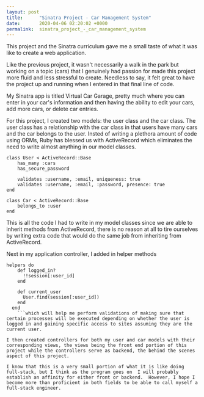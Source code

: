```yaml
---
layout: post
title:      "Sinatra Project - Car Management System"
date:       2020-04-06 02:20:02 +0000
permalink:  sinatra_project_-_car_management_system
---
```



This project and the Sinatra curriculum gave me a small taste of what it was like to create a web application. 

Like the previous project, it wasn't necessarily a walk in the park but working on a topic (cars) that I genuinely had passion for made this project more fluid and less stressful to create. Needless to say, it felt great to have the project up and running when I entered in that final line of code. 

My Sinatra app is titled Virtual Car Garage, pretty much where you can enter in your car's information and then having the ability to edit your cars, add more cars, or delete car entries.  

For this project, I created two models: the user class and the car class.  The user class has a relationship with the car class in that users have many cars and the car belongs to the user.  Insted of writing a plethora amount of code using ORMs, Ruby has blessed us with ActiveRecord which eliminates the need to write almost anything in our model classes.  
```
class User < ActiveRecord::Base
    has_many :cars
    has_secure_password

    validates :username, :email, uniqueness: true
    validates :username, :email, :password, presence: true
end 
```
```
class Car < ActiveRecord::Base
    belongs_to :user 
end 
```
This is all the code I had to write in my model classes since we are able to inherit methods from ActiveRecord, there is no reason at all to tire ourselves by writing extra code that would do the same job from inheriting from ActiveRecord. 

Next in my application controller, I added in helper methods 
```
helpers do
    def logged_in?
      !!session[:user_id]
    end

    def current_user
      User.find(session[:user_id])
    end
  end
	```which will help me perform validations of making sure that certain processes will be executed depending on whether the user is logged in and gaining specific access to sites assuming they are the current user. 
	
I then created controllers for both my user and car models with their corresponding views, the views being the front end portion of this project while the controllers serve as backend, the behind the scenes aspect of this project.  

I know that this is a very small portion of what it is like doing full-stack, but I think as the program goes on  I will probably establish an affinity for either front or backend.  However, I hope I become more than proficient in both fields to be able to call myself a full-stack engineer. 
